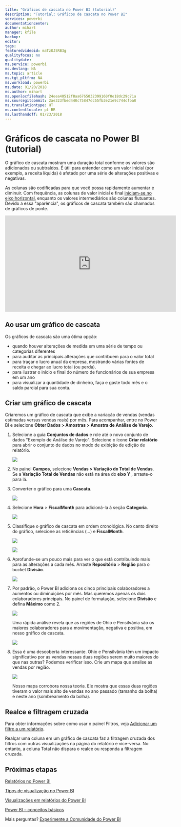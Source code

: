 ```yaml
---
title: "Gráficos de cascata no Power BI (tutorial)"
description: "Tutorial: Gráficos de cascata no Power BI"
services: powerbi
documentationcenter: 
author: mihart
manager: kfile
backup: 
editor: 
tags: 
featuredvideoid: maTzOJSRB3g
qualityfocus: no
qualitydate: 
ms.service: powerbi
ms.devlang: NA
ms.topic: article
ms.tgt_pltfrm: NA
ms.workload: powerbi
ms.date: 01/20/2018
ms.author: mihart
ms.openlocfilehash: 24eea40512f8aa6765032399160f0e18dc29c71a
ms.sourcegitcommit: 2ae323fbed440c75847dc55fb3e21e9c744cfba0
ms.translationtype: HT
ms.contentlocale: pt-BR
ms.lasthandoff: 01/23/2018
---
```

# <a name="waterfall-charts-in-power-bi-tutorial"></a>Gráficos de cascata no Power BI (tutorial)
O gráfico de cascata mostram uma duração total conforme os valores são adicionados ou subtraídos. É útil para entender como um valor inicial (por exemplo, a receita líquida) é afetado por uma série de alterações positivas e negativas.

As colunas são codificadas para que você possa rapidamente aumentar e diminuir. Com frequência, as colunas de valor inicial e final [iniciam-se no eixo horizontal](https://support.office.com/article/Create-a-waterfall-chart-in-Office-2016-for-Windows-8de1ece4-ff21-4d37-acd7-546f5527f185#BKMK_Float "iniciam-se no eixo horizontal"), enquanto os valores intermediários são colunas flutuantes. Devido a essa "aparência", os gráficos de cascata também são chamados de gráficos de ponte.

<iframe width="560" height="315" src="https://www.youtube.com/embed/qKRZPBnaUXM" frameborder="0" allow="autoplay; encrypted-media" allowfullscreen></iframe>

## <a name="when-to-use-a-waterfall-chart"></a>Ao usar um gráfico de cascata
Os gráficos de cascata são uma ótima opção:

* quando houver alterações de medida em uma série de tempo ou categorias diferentes
* para auditar as principais alterações que contribuem para o valor total
* para traçar o lucro anual da empresa, mostrando várias fontes de receita e chegar ao lucro total (ou perda).
* para ilustrar o início e final do número de funcionários de sua empresa em um ano
* para visualizar a quantidade de dinheiro, faça e gaste todo mês e o saldo parcial para sua conta. 

## <a name="create-a-waterfall-chart"></a>Criar um gráfico de cascata
Criaremos um gráfico de cascata que exibe a variação de vendas (vendas estimadas versus vendas reais) por mês. Para acompanhar, entre no Power BI e selecione **Obter Dados \> Amostras \> Amostra de Análise de Varejo**. 

1. Selecione a guia **Conjuntos de dados** e role até o novo conjunto de dados "Exemplo de Análise de Varejo".  Selecione o ícone **Criar relatório** para abrir o conjunto de dados no modo de exibição de edição de relatório. 
   
    ![](media/power-bi-visualization-waterfall-charts/power-bi-waterfall-report.png)
2. No painel **Campos**, selecione **Vendas \> Variação do Total de Vendas**. Se a **Variação Total de Vendas** não está na área do **eixo Y** , arraste-o para lá.
3. Converter o gráfico para uma **Cascata**. 
   
    ![](media/power-bi-visualization-waterfall-charts/convertwaterfall.png)
4. Selecione **Hora** \> **FiscalMonth** para adicioná-la à seção **Categoria**. 
   
    ![](media/power-bi-visualization-waterfall-charts/power-bi-waterfall.png)
5. Classifique o gráfico de cascata em ordem cronológica. No canto direito do gráfico, selecione as reticências (...) e **FiscalMonth**.
   
    ![](media/power-bi-visualization-waterfall-charts/power-bi-waterfall-sort.png)
   
    ![](media/power-bi-visualization-waterfall-charts/power-bi-waterfall-sorted.png)
6. Aprofunde-se um pouco mais para ver o que está contribuindo mais para as alterações a cada mês. Arraste **Repositório** > **Região** para o bucket **Divisão**.
   
    ![](media/power-bi-visualization-waterfall-charts/power-bi-waterfall-breakdown.png)
7. Por padrão, o Power BI adiciona os cinco principais colaboradores a aumentos ou diminuições por mês. Mas queremos apenas os dois colaboradores principais.  No painel de formatação, selecione **Divisão** e defina **Máximo** como 2.
   
    ![](media/power-bi-visualization-waterfall-charts/power-bi-waterfall-breakdown-maximum.png)
   
    Uma rápida análise revela que as regiões de Ohio e Pensilvânia são os maiores colaboradores para a movimentação, negativa e positiva, em nosso gráfico de cascata. 
   
    ![](media/power-bi-visualization-waterfall-charts/power-bi-waterfall-axis.png)
8. Essa é uma descoberta interessante. Ohio e Pensilvânia têm um impacto significativo por as vendas nessas duas regiões serem muito maiores do que nas outras?  Podemos verificar isso. Crie um mapa que analise as vendas por região.  
   
    ![](media/power-bi-visualization-waterfall-charts/power-bi-map.png)
   
    Nosso mapa corrobora nossa teoria.  Ele mostra que essas duas regiões tiveram o valor mais alto de vendas no ano passado (tamanho da bolha) e neste ano (sombreamento da bolha).

## <a name="highlighting-and-cross-filtering"></a>Realce e filtragem cruzada
Para obter informações sobre como usar o painel Filtros, veja [Adicionar um filtro a um relatório](power-bi-report-add-filter.md).

Realçar uma coluna em um gráfico de cascata faz a filtragem cruzada dos filtros com outras visualizações na página do relatório e vice-versa. No entanto, a coluna Total não dispara o realce ou responda a filtragem cruzada.

## <a name="next-steps"></a>Próximas etapas
[Relatórios no Power BI](service-reports.md)

[Tipos de visualização no Power BI](power-bi-visualization-types-for-reports-and-q-and-a.md)

[Visualizações em relatórios do Power BI](power-bi-report-visualizations.md)

[Power BI – conceitos básicos](service-basic-concepts.md)

Mais perguntas? [Experimente a Comunidade do Power BI](http://community.powerbi.com/)

